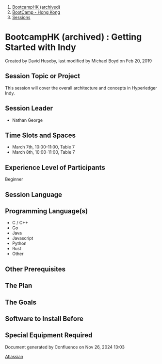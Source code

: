 1. [BootcampHK (archived)](index.html)
2. [BootCamp - Hong Kong](BootCamp---Hong-Kong_23102870.html)
3. [Sessions](Sessions_23102905.html)

# BootcampHK (archived) : Getting Started with Indy

Created by David Huseby, last modified by Michael Boyd on Feb 20, 2019

## Session Topic or Project

This session will cover the overall architecture and concepts in Hyperledger Indy.

## Session Leader

- Nathan George

## Time Slots and Spaces

- March 7th, 10:00-11:00, Table 7
- March 8th, 10:00-11:00, Table 7

## Experience Level of Participants

Beginner

## Session Language

## Programming Language(s)

- C / C++
- Go
- Java
- Javascript
- Python
- Rust
- Other

## Other Prerequisites

## The Plan

## The Goals

## Software to Install Before

## Special Equipment Required

Document generated by Confluence on Nov 26, 2024 13:03

[Atlassian](http://www.atlassian.com/)
